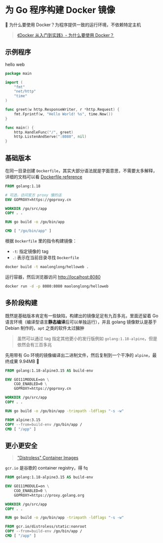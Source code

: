 # 为 Go 程序构建 Docker 镜像

:thinking: 为什么要使用 Docker？为程序提供一致的运行环境，不依赖特定主机

> [《Docker 从入门到实践》- 为什么要使用 Docker？](https://vuepress.mirror.docker-practice.com/introduction/why/)

## 示例程序

hello web

```go
package main

import (
	"fmt"
	"net/http"
	"time"
)

func greet(w http.ResponseWriter, r *http.Request) {
	fmt.Fprintf(w, "Hello World! %s", time.Now())
}

func main() {
	http.HandleFunc("/", greet)
	http.ListenAndServe(":8080", nil)
}
```

## 基础版本

在同一目录创建 `Dockerfile`，其实大部分语法就是字面意思，不需要太多解释，详细的文档可以看 [Dockerfile reference](https://docs.docker.com/engine/reference/builder/)

```dockerfile
FROM golang:1.18

# 可选，访问官方 proxy 慢的话
ENV GOPROXY=https://goproxy.cn

WORKDIR /go/src/app
COPY . .

RUN go build -o /go/bin/app

CMD [ "/go/bin/app" ]
```

根据 `Dockerfile` 里的指令构建镜像：

- `-t`: 指定镜像的 tag
- `.`: 表示在当前目录寻找 `Dockerfile`

```bash
docker build -t maolonglong/helloweb .
```

运行容器，然后浏览器访问 <http://localhost:8080>

```bash
docker run -d -p 8080:8080 maolonglong/helloweb
```

## 多阶段构建

既然是基础版本肯定有一些缺陷，构建出的镜像足足有九百多兆，里面还留着 Go 语言环境（编译型语言**静态编译**后可以单独运行），并且 golang 镜像默认是基于 Debian 制作的，`apt` 之类的软件太过臃肿

> 虽然可以通过 tag 指定其他更小的发行版例如 `golang:1.18-alpine`，但是依然会有三百多兆

先用带有 Go 环境的镜像编译出二进制文件，然后复制到一个干净的 `alpine`，最终成果 9.94MB :tada:

```dockerfile
FROM golang:1.18-alpine3.15 AS build-env

ENV GO111MODULE=on \
    CGO_ENABLED=0 \
    GOPROXY=https://goproxy.cn

WORKDIR /go/src/app
COPY . .

RUN go build -o /go/bin/app -trimpath -ldflags "-s -w"

FROM alpine:3.15
COPY --from=build-env /go/bin/app /
CMD [ "/app" ]
```

## 更小更安全

> ["Distroless" Container Images](https://github.com/GoogleContainerTools/distroless)

`gcr.io` 是谷歌的 container registry，得 fq

```dockerfile
FROM golang:1.18-alpine3.15 AS build-env

ENV GO111MODULE=on \
    CGO_ENABLED=0 \
    GOPROXY=https://proxy.golang.org

WORKDIR /go/src/app
COPY . .

RUN go build -o /go/bin/app -trimpath -ldflags "-s -w"

FROM gcr.io/distroless/static:nonroot
COPY --from=build-env /go/bin/app /
CMD [ "/app" ]
```
